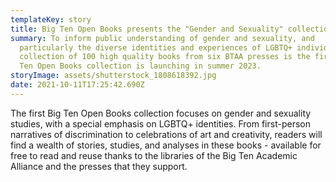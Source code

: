 ```yaml
---
templateKey: story
title: Big Ten Open Books presents the "Gender and Sexuality" collection
summary: To inform public understanding of gender and sexuality, and
  particularly the diverse identities and experiences of LGBTQ+ individuals, a
  collection of 100 high quality books from six BTAA presses is the first Big
  Ten Open Books collection is launching in summer 2023.
storyImage: assets/shutterstock_1808618392.jpg
date: 2021-10-11T17:25:42.690Z
---
```

T﻿he first Big Ten Open Books collection focuses on gender and sexuality studies, with a special emphasis on LGBTQ+ identities. From first-person narratives of discrimination to celebrations of art and creativity, readers will find a wealth of stories, studies, and analyses in these books - available for free to read and reuse thanks to the libraries of the Big Ten Academic Alliance and the presses that they support.